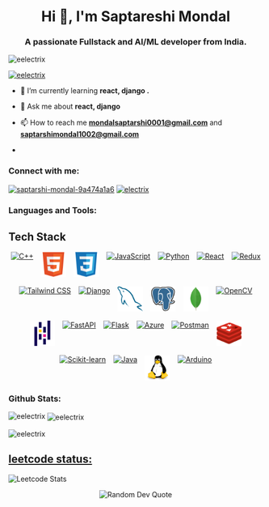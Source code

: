 <h1 align="center">Hi 👋, I'm Saptareshi Mondal</h1>
<h3 align="center">A passionate Fullstack and AI/ML developer from India.</h3>

<p align="left"> <img src="https://komarev.com/ghpvc/?username=eelectrix&label=Profile%20views&color=0e75b6&style=flat" alt="eelectrix" /> </p>

<p align="left"> <a href="https://github.com/ryo-ma/github-profile-trophy"><img src="https://github-profile-trophy.vercel.app/?username=eelectrix" alt="eelectrix" /></a> </p>

- 🌱 I’m currently learning **react, django .**

- 💬 Ask me about **react, django**

- 📫 How to reach me **mondalsaptarshi0001@gmail.com** and **saptarshimondal1002@gmail.com**
- 

<h3 align="left">Connect with me:</h3>
<p align="left">
<a href="https://linkedin.com/in/saptarshi-mondal-9a474a1a6" target="blank"><img align="center" src="https://raw.githubusercontent.com/rahuldkjain/github-profile-readme-generator/master/src/images/icons/Social/linked-in-alt.svg" alt="saptarshi-mondal-9a474a1a6" height="30" width="40" /></a>
<a href="https://www.leetcode.com/electrix" target="blank"><img align="center" src="https://raw.githubusercontent.com/rahuldkjain/github-profile-readme-generator/master/src/images/icons/Social/leet-code.svg" alt="electrix" height="30" width="40" /></a>
</p>

<h3 align="left">Languages and Tools:</h3>

<div align="">
  <h2>Tech Stack</h2>
  <div style="display: flex; flex-wrap: wrap; justify-content: center; gap: 15px;">
    <a href="https://www.cprogramming.com/" target="_blank"> 
      <img src="https://techstack-generator.vercel.app/cpp-icon.svg" alt="C++" width="50"/> 
    </a> 
    <a href="https://www.w3.org/html/" target="_blank"> 
      <img src="https://raw.githubusercontent.com/devicons/devicon/master/icons/html5/html5-original.svg" alt="HTML" width="50"/> 
    </a> 
    <a href="https://www.w3schools.com/css/" target="_blank"> 
      <img src="https://raw.githubusercontent.com/devicons/devicon/master/icons/css3/css3-original.svg" alt="CSS" width="50"/> 
    </a> 
    <a href="https://developer.mozilla.org/en-US/docs/Web/JavaScript" target="_blank"> 
      <img src="https://techstack-generator.vercel.app/js-icon.svg" alt="JavaScript" width="50"/> 
    </a> 
    <a href="https://www.python.org" target="_blank"> 
      <img src="https://techstack-generator.vercel.app/python-icon.svg" alt="Python" width="50"/> 
    </a> 
    <a href="https://reactjs.org/" target="_blank"> 
      <img src="https://techstack-generator.vercel.app/react-icon.svg" alt="React" width="50"/> 
    </a> 
    <a href="https://redux.js.org" target="_blank"> 
      <img src="https://techstack-generator.vercel.app/redux-icon.svg" alt="Redux" width="50"/> 
    </a> 
    <a href="https://tailwindcss.com/" target="_blank"> 
      <img src="https://readmebadge.vercel.app/badges/tailwind.svg" alt="Tailwind CSS" width="50"/> 
    </a> 
    <a href="https://www.djangoproject.com/" target="_blank"> 
      <img src="https://techstack-generator.vercel.app/django-icon.svg" alt="Django" width="50"/> 
    </a> 
    <a href="https://www.mysql.com/" target="_blank"> 
      <img src="https://raw.githubusercontent.com/devicons/devicon/master/icons/mysql/mysql-original.svg" alt="MySQL" width="50"/> 
    </a>
    <a href="https://www.postgresql.org" target="_blank"> 
      <img src="https://raw.githubusercontent.com/devicons/devicon/master/icons/postgresql/postgresql-original.svg" alt="PostgreSQL" width="50"/> 
    </a> 
    <a href="https://www.mongodb.com/" target="_blank"> 
      <img src="https://raw.githubusercontent.com/devicons/devicon/master/icons/mongodb/mongodb-original.svg" alt="MongoDB" width="50"/> 
    </a> 
    <a href="https://opencv.org/" target="_blank"> 
      <img src="https://www.vectorlogo.zone/logos/opencv/opencv-icon.svg" alt="OpenCV" width="50"/> 
    </a> 
    <a href="https://pandas.pydata.org/" target="_blank"> 
      <img src="https://raw.githubusercontent.com/devicons/devicon/master/icons/pandas/pandas-original.svg" alt="Pandas" width="50"/> 
    </a> 
    <a href="https://fastapi.tiangolo.com/" target="_blank"> 
      <img src="https://img.shields.io/badge/fastapi-109989?style=for-the-badge&logo=FASTAPI&logoColor=white" alt="FastAPI" height="30"/> 
    </a> 
    <a href="https://flask.palletsprojects.com/" target="_blank">  
      <img src="https://img.shields.io/badge/Flask-000000?style=for-the-badge&logo=flask&logoColor=white" alt="Flask" height="50"/> 
    </a> 
    <a href="https://azure.microsoft.com/en-in/" target="_blank"> 
      <img src="https://www.vectorlogo.zone/logos/microsoft_azure/microsoft_azure-icon.svg" alt="Azure" width="50"/> 
    </a> 
    <a href="https://postman.com" target="_blank"> 
      <img src="https://www.vectorlogo.zone/logos/getpostman/getpostman-icon.svg" alt="Postman" width="50"/> 
    </a>  
    <a href="https://redis.io" target="_blank"> 
      <img src="https://raw.githubusercontent.com/devicons/devicon/master/icons/redis/redis-original.svg" alt="Redis" width="50"/> 
    </a>   
    <a href="https://scikit-learn.org/" target="_blank"> 
      <img src="https://upload.wikimedia.org/wikipedia/commons/0/05/Scikit_learn_logo_small.svg" alt="Scikit-learn" width="50"/> 
    </a> 
    <a href="https://www.java.com" target="_blank"> 
      <img src="https://techstack-generator.vercel.app/java-icon.svg" alt="Java" width="50"/> 
    </a> 
    <a href="https://www.linux.org/" target="_blank"> 
      <img src="https://raw.githubusercontent.com/devicons/devicon/master/icons/linux/linux-original.svg" alt="Linux" width="50"/> 
    </a> 
    <a href="https://www.arduino.cc/" target="_blank"> 
      <img src="https://cdn.worldvectorlogo.com/logos/arduino-1.svg" alt="Arduino" width="50"/> 
    </a> 
  </div>
</div>


<h3 align="left">Github Stats:</h3>
<p><img align="left" src="https://github-readme-stats.vercel.app/api/top-langs?username=eelectrix&show_icons=true&locale=en&layout=compact" alt="eelectrix" /></p>

<p>&nbsp;<img align="center" src="https://github-readme-stats.vercel.app/api?username=eelectrix&show_icons=true&locale=en" alt="eelectrix" /></p>

<p><img align="center" src="https://github-readme-streak-stats.herokuapp.com/?user=eelectrix&" alt="eelectrix" /></p>



<h2 align="left"> <a href="https://www.leetcode.com/electrix" > leetcode status: </a>  </h2>

![Leetcode Stats](https://leetcard.jacoblin.cool/ElectriX)

<p align="center">
  <img src="https://quotes-github-readme.vercel.app/api?type=horizontal&theme=light" alt="Random Dev Quote"/>
</p>

